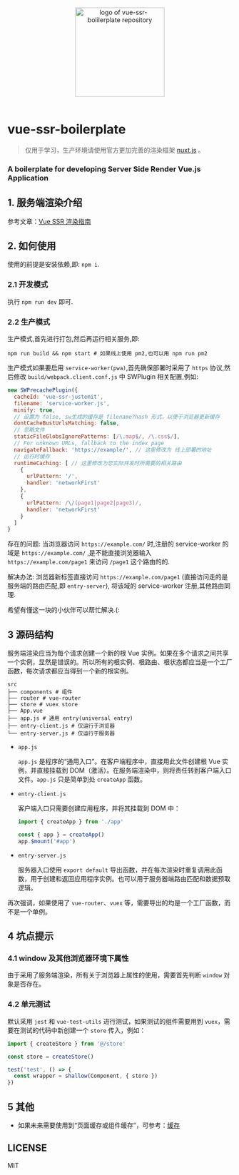 <p align="center">
  <br>
  <img width="200" src="http://pcj3271t7.bkt.clouddn.com/logo-2.png" alt="logo of vue-ssr-bolilerplate repository">
  <br>
  <br>
</p>

# vue-ssr-boilerplate

> 仅用于学习，生产环境请使用官方更加完善的渲染框架 [nuxt.js](https://github.com/nuxt/nuxt.js) 。

### A boilerplate for developing Server Side Render Vue.js Application

## 1. 服务端渲染介绍

参考文章：[Vue SSR 渲染指南](https://ssr.vuejs.org)

## 2. 如何使用

使用的前提是安装依赖,即: `npm i`.

### 2.1 开发模式

执行 `npm run dev` 即可.

### 2.2 生产模式

生产模式,首先进行打包,然后再运行相关服务,即:

```shell
npm run build && npm start # 如果线上使用 pm2,也可以用 npm run pm2
```

生产模式如果要启用 `service-worker(pwa)`,首先确保部署时采用了 `https` 协议,然后修改 `build/webpack.client.conf.js` 中 SWPlugin 相关配置,例如:

```javascript
new SWPrecachePlugin({
  cacheId: 'vue-ssr-justemit',
  filename: 'service-worker.js',
  minify: true,
  // 设置为 false, sw生成的缓存是 filename?hash 形式，以便于浏览器更新缓存
  dontCacheBustUrlsMatching: false,
  // 忽略文件
  staticFileGlobsIgnorePatterns: [/\.map$/, /\.css$/],
  // For unknown URLs, fallback to the index page
  navigateFallback: 'https://example/', // 这里修改为 线上部署的地址
  // 运行时缓存
  runtimeCaching: [ // 这里修改为您实际开发时所需要的相关路由
    {
      urlPattern: '/',
      handler: 'networkFirst'
    },
    {
      urlPattern: /\/(page1|page2|page3)/,
      handler: 'networkFirst'
    }
  ]
}
```

存在的问题:
当浏览器访问 `https://example.com/` 时,注册的 service-worker 的域是 `https://example.com/` ,是不能直接浏览器输入 `https://example.com/page1` 来访问 `/page1` 这个路由的的.

解决办法: 浏览器新标签直接访问 `https://example.com/page1` (直接访问走的是 服务端的路由匹配,即 `entry-server`), 将该域的 service-worker 注册,其他路由同理.

希望有懂这一块的小伙伴可以帮忙解决.(:

## 3 源码结构

服务端渲染应当为每个请求创建一个新的根 Vue 实例。如果在多个请求之间共享一个实例，显然是错误的。所以所有的根实例、根路由、根状态都应当是一个工厂函数，每次请求都应当得到一个新的根实例。

```shell
src
├── components # 组件
├── router # vue-router
├── store # vuex store
├── App.vue
├── app.js # 通用 entry(universal entry)
├── entry-client.js # 仅运行于浏览器
└── entry-server.js # 仅运行于服务器
```

- `app.js`

  `app.js` 是程序的“通用入口”。在客户端程序中，直接用此文件创建根 Vue 实例，并直接挂载到 DOM（激活）。在服务端渲染中，则将责任转到客户端入口文件。`app.js` 只是简单到处 `createApp` 函数。

- `entry-client.js`

  客户端入口只需要创建应用程序，并将其挂载到 DOM 中：

  ```JavaScript
  import { createApp } from './app'

  const { app } = createApp()
  app.$mount('#app')
  ```

- `entry-server.js`

  服务器入口使用 `export default` 导出函数，并在每次渲染时重复调用此函数，用于创建和返回应用程序实例。也可以用于服务器端路由匹配和数据预取逻辑。

再次强调，如果使用了 `vue-router`、`vuex` 等，需要导出的均是一个工厂函数，而不是一个单例。

## 4 坑点提示

### 4.1 window 及其他浏览器环境下属性

由于采用了服务端渲染，所有关于浏览器上属性的使用，需要首先判断 `window` 对象是否存在。

### 4.2 单元测试

默认采用 `jest` 和 `vue-test-utils` 进行测试，如果测试的组件需要用到 `vuex`，需要在测试的代码中新创建一个 `store` 传入，例如：

```javascript
import { createStore } from '@/store'

const store = createStore()

test('test', () => {
  const wrapper = shallow(Component, { store })
})
```

## 5 其他

- 如果未来需要使用到“页面缓存或组件缓存”，可参考：[缓存](https://ssr.vuejs.org/zh/guide/caching.html#%E9%A1%B5%E9%9D%A2%E7%BA%A7%E5%88%AB%E7%BC%93%E5%AD%98-page-level-caching)

## LICENSE

MIT
